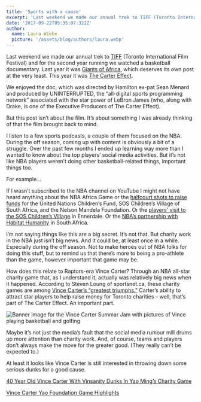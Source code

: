 ```yaml
---
title: 'Sports with a cause'
excerpt: 'Last weekend we made our annual trek to TIFF (Toronto International Film Festival) and for the second year running we watched a basketball documentary…'
date: '2017-09-22T05:35:07.322Z'
author:
  name: Laura Wiebe
  picture: '/assets/blog/authors/laura.webp'
---
```


Last weekend we made our annual trek to [TIFF](https://www.tiff.net/) (Toronto International Film Festival) and for the second year running we watched a basketball documentary. Last year it was [Giants of Africa](https://www.tiff.net/films/giants-of-africa/), which deserves its own post at the very least. This year it was [The Carter Effect](http://www.tiff.net/tiff/the-carter-effect/).

We enjoyed the doc, which was directed by Hamilton ex-pat Sean Menard and produced by UNINTERRUPTED, the “all-digital sports programming network” associated with the star power of LeBron James (who, along with Drake, is one of the Executive Producers of The Carter Effect).

But this post isn’t about the film. It’s about something I was already thinking of that the film brought back to mind.

I listen to a few sports podcasts, a couple of them focused on the NBA. During the off season, coming up with content is obviously a bit of a struggle. Over the past few months I ended up learning way more than I wanted to know about the top players’ social media activities. But it’s not like NBA players weren’t doing other basketball-related things, important things too.

For example…

If I wasn’t subscribed to the NBA channel on YouTube I might not have heard anything about the NBA Africa Game or the [halfcourt shots to raise funds](https://www.youtube.com/watch?v=j9xafW3fFCY) for  the United Nations Children’s Fund, SOS Children’s Village of South Africa, and the Nelson Mandela Foundation. Or the [players’ visit to the SOS Children’s Village](https://www.youtube.com/watch?v=D7rDk9ykCmk) in Ennerdale. Or the [NBA’s partnership with Habitat Humanity](https://www.youtube.com/watch?v=dswXIW2rRuI) in South Africa.

I’m not saying things like this are a big secret. It’s not that. But charity work in the NBA just isn’t big news. And it could be, at least once in a while. Especially during the off season. Not to make heroes out of NBA folks for doing this stuff, but to remind us that there’s more to being a pro-athlete than the game, however important that game may be.

How does this relate to Raptors-era Vince Carter? Through an NBA all-star charity game that, as I understand it, actually was relatively big news when it happened. According to Steven Loung of sportsnet.ca, these charity games are among [Vince Carter’s “greatest triumphs.”](http://www.sportsnet.ca/basketball/nba/moments-of-glory-carters-greatest-triumphs/) Carter’s ability to attract star players to help raise money for Toronto charities – well, that’s part of The Carter Effect. An important part.

![Banner image for the Vince Carter Summar Jam with pictures of Vince playing basketball and golfing](/assets/blog/sports-with-a-cause/Summer-Jam-header.webp)

Maybe it’s not just the media’s fault that the social media rumour mill drums up more attention than charity work. And, of course, teams and players don’t always make the move for the greater good. (They really can’t be expected to.)

At least it looks like Vince Carter is still interested in throwing down some serious dunks for a good cause.

[40 Year Old Vince Carter With Vinsanity Dunks In Yao Ming’s Charity Game](http://www.basketballforever.com/2017/08/02/40-year-old-vince-carter-vinsanity-dunks-yao-mings-charity-game/)

[Vince Carter Yao Foundation Game Highlights](http://www.nba.com/kings/video/teams/kings/2017/08/02/1557327/1501636666923-vc-yao-charity-game-highlights-1557327/)